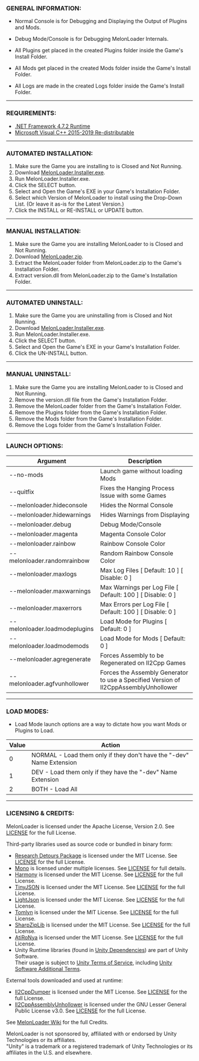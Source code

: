 ### GENERAL INFORMATION:

- Normal Console is for Debugging and Displaying the Output of Plugins and Mods.
- Debug Mode/Console is for Debugging MelonLoader Internals.

- All Plugins get placed in the created Plugins folder inside the Game's Install Folder.
- All Mods get placed in the created Mods folder inside the Game's Install Folder.
- All Logs are made in the created Logs folder inside the Game's Install Folder.

---

### REQUIREMENTS:

- [.NET Framework 4.7.2 Runtime](https://dotnet.microsoft.com/download/dotnet-framework/net472)
- [Microsoft Visual C++ 2015-2019 Re-distributable](https://aka.ms/vs/16/release/vc_redist.x64.exe)

---

### AUTOMATED INSTALLATION:

1. Make sure the Game you are installing to is Closed and Not Running.
2. Download [MelonLoader.Installer.exe](https://github.com/HerpDerpinstine/MelonLoader/releases/latest/download/MelonLoader.Installer.exe).
3. Run MelonLoader.Installer.exe.
4. Click the SELECT button.
5. Select and Open the Game's EXE in your Game's Installation Folder.
6. Select which Version of MelonLoader to install using the Drop-Down List.  (Or leave it as-is for the Latest Version.)
7. Click the INSTALL or RE-INSTALL or UPDATE button.

---
	
### MANUAL INSTALLATION:

1. Make sure the Game you are installing MelonLoader to is Closed and Not Running.
2. Download [MelonLoader.zip](https://github.com/HerpDerpinstine/MelonLoader/releases/latest/download/MelonLoader.zip).
3. Extract the MelonLoader folder from MelonLoader.zip to the Game's Installation Folder.
4. Extract version.dll from MelonLoader.zip to the Game's Installation Folder.

---

### AUTOMATED UNINSTALL:

1. Make sure the Game you are uninstalling from is Closed and Not Running.
2. Download [MelonLoader.Installer.exe](https://github.com/HerpDerpinstine/MelonLoader/releases/latest/download/MelonLoader.Installer.exe).
3. Run MelonLoader.Installer.exe.
4. Click the SELECT button.
5. Select and Open the Game's EXE in your Game's Installation Folder.
7. Click the UN-INSTALL button.

---

### MANUAL UNINSTALL:

1. Make sure the Game you are installing MelonLoader to is Closed and Not Running.
2. Remove the version.dll file from the Game's Installation Folder.
3. Remove the MelonLoader folder from the Game's Installation Folder.
4. Remove the Plugins folder from the Game's Installation Folder.
5. Remove the Mods folder from the Game's Installation Folder.
6. Remove the Logs folder from the Game's Installation Folder.

---

### LAUNCH OPTIONS:

| Argument | Description |
| - | - |
| --no-mods | Launch game without loading Mods |
| --quitfix | Fixes the Hanging Process Issue with some Games |
| --melonloader.hideconsole | Hides the Normal Console |
| --melonloader.hidewarnings | Hides Warnings from Displaying |
| --melonloader.debug | Debug Mode/Console |
| --melonloader.magenta | Magenta Console Color |
| --melonloader.rainbow | Rainbow Console Color |
| --melonloader.randomrainbow | Random Rainbow Console Color |
| --melonloader.maxlogs | Max Log Files [ Default: 10 ] [ Disable: 0 ] |
| --melonloader.maxwarnings | Max Warnings per Log File [ Default: 100 ] [ Disable: 0 ] |
| --melonloader.maxerrors | Max Errors per Log File [ Default: 100 ] [ Disable: 0 ] |
| --melonloader.loadmodeplugins | Load Mode for Plugins [ Default: 0 ] |
| --melonloader.loadmodemods  | Load Mode for Mods [ Default: 0 ] |
| --melonloader.agregenerate | Forces Assembly to be Regenerated on Il2Cpp Games |
| --melonloader.agfvunhollower | Forces the Assembly Generator to use a Specified Version of Il2CppAssemblyUnhollower |

---

### LOAD MODES:

- Load Mode launch options are a way to dictate how you want Mods or Plugins to Load.

| Value | Action |
| - | - |
| 0 | NORMAL - Load them only if they don't have the "-dev" Name Extension |
| 1 | DEV - Load them only if they have the "-dev" Name Extension |
| 2 | BOTH - Load All |

---

### LICENSING & CREDITS:

MelonLoader is licensed under the Apache License, Version 2.0. See [LICENSE](https://github.com/HerpDerpinstine/MelonLoader/blob/master/LICENSE.md) for the full License.

Third-party libraries used as source code or bundled in binary form:
- [Research Detours Package](https://github.com/microsoft/Detours) is licensed under the MIT License. See [LICENSE](https://github.com/HerpDerpinstine/MelonLoader/blob/master/Detours/LICENSE.md) for the full License.
- [Mono](https://github.com/Unity-Technologies/mono) is licensed under multiple licenses. See [LICENSE](https://github.com/Unity-Technologies/mono/blob/unity-master/LICENSE) for full details.
- [Harmony](https://github.com/pardeike/Harmony) is licensed under the MIT License. See [LICENSE](https://github.com/HerpDerpinstine/MelonLoader/blob/master/MelonLoader.ModHandler/Harmony/LICENSE) for the full License.
- [TinyJSON](https://github.com/pbhogan/TinyJSON) is licensed under the MIT License. See [LICENSE](https://github.com/HerpDerpinstine/MelonLoader/blob/master/MelonLoader.AssemblyGenerator/TinyJSON/LICENSE.md) for the full License.
- [LightJson](https://github.com/MarcosLopezC/LightJson) is licensed under the MIT License. See [LICENSE](https://github.com/HerpDerpinstine/MelonLoader/blob/master/MelonLoader.Installer/LightJson/LICENSE.txt) for the full License.
- [Tomlyn](https://github.com/xoofx/Tomlyn) is licensed under the MIT License. See [LICENSE](https://github.com/HerpDerpinstine/MelonLoader/blob/master/MelonLoader.ModHandler/Tomlyn/license.txt) for the full License.
- [SharpZipLib](https://github.com/icsharpcode/SharpZipLib) is licensed under the MIT License. See [LICENSE](https://github.com/HerpDerpinstine/MelonLoader/blob/master/MelonLoader.ModHandler/SharpZipLib/LICENSE.txt) for the full License.
- [AtiRoNya](https://github.com/AtiLion/AtiRoNya) is licensed under the MIT License. See [LICENSE](https://github.com/AtiLion/AtiRoNya/blob/e20e4a8fc47b37834c8284f9e6e937f04a84c510/LICENSE) for the full License.
- Unity Runtime libraries (found in [Unity Dependencies](BaseLibs/Unity%20Dependencies)) are part of Unity Software.  
Their usage is subject to [Unity Terms of Service](https://unity3d.com/legal/terms-of-service), including [Unity Software Additional Terms](https://unity3d.com/legal/terms-of-service/software).

External tools downloaded and used at runtime:
- [Il2CppDumper](https://github.com/Perfare/Il2CppDumper) is licensed under the MIT License. See [LICENSE](https://github.com/Perfare/Il2CppDumper/blob/master/LICENSE) for the full License.
- [Il2CppAssemblyUnhollower](https://github.com/knah/Il2CppAssemblyUnhollower) is licensed under the GNU Lesser General Public License v3.0. See [LICENSE](https://github.com/knah/Il2CppAssemblyUnhollower/blob/master/LICENSE) for the full License.

See [MelonLoader Wiki](https://melonwiki.xyz/#/credits) for the full Credits.

MelonLoader is not sponsored by, affiliated with or endorsed by Unity Technologies or its affiliates.  
"Unity" is a trademark or a registered trademark of Unity Technologies or its affiliates in the U.S. and elsewhere.
